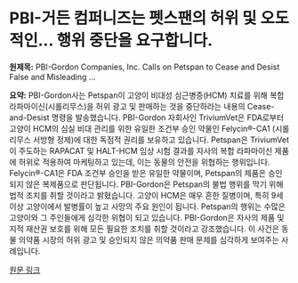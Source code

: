 # PBI-거든 컴퍼니즈는 펫스팬의 허위 및 오도적인... 행위 중단을 요구합니다.

**원제목:** PBI-Gordon Companies, Inc. Calls on Petspan to Cease and Desist False and Misleading ...

**요약:** PBI-Gordon사는 Petspan이 고양이 비대성 심근병증(HCM) 치료를 위해 복합 라파마이신(시롤리무스)을 허위 광고 및 판매하는 것을 중단하라는 내용의  Cease-and-Desist 명령을 발송했습니다.  PBI-Gordon 자회사인 TriviumVet은 FDA로부터 고양이 HCM의 심실 비대 관리를 위한 유일한 조건부 승인 약물인 Felycin®-CA1 (시롤리무스 서방형 정제)에 대한 독점적 권리를 보유하고 있습니다.  Petspan은 TriviumVet이 주도하는 RAPACAT 및 HALT-HCM 임상 시험 결과를  자사의 복합 라파마이신 제품에  허위로 적용하여 마케팅하고 있는데, 이는  동물의 안전을 위협하는 행위입니다.  Felycin®-CA1은  FDA 조건부 승인을 받은 유일한 약물이며,  Petspan의 제품은 승인되지 않은 복제품으로 판단됩니다.  PBI-Gordon은 Petspan의 불법 행위를 막기 위해 법적 조치를 취할 것이라고 밝혔습니다.  고양이 HCM은 매우 흔한 질병이며,  특히 9세 이상 고양이에서 발병률이 높고 사망의 주요 원인이 됩니다.  Petspan의 행위는 수많은 고양이와 그 주인들에게 심각한 위협이 되고 있습니다.  PBI-Gordon은  자사의 제품 및 지적 재산권 보호를 위해 모든 필요한 조치를 취할 것이라고 강조했습니다.  이 사건은  동물 의약품 시장의 허위 광고 및  승인되지 않은 의약품 판매 문제를  심각하게 보여주는 사례입니다.

[원문 링크](https://www.morningstar.com/news/business-wire/20250721002916/pbi-gordon-companies-inc-calls-on-petspan-to-cease-and-desist-false-and-misleading-advertisement-promotion-and-sale-of-compounded-rapamycin-sirolimus-for-hcm-in-cats)
